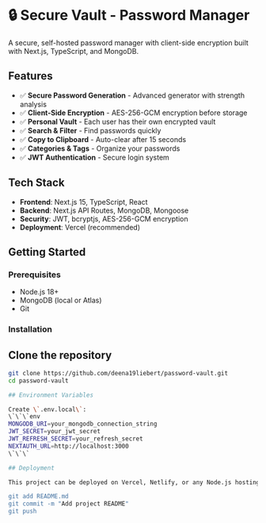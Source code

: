 # 🔒 Secure Vault - Password Manager

A secure, self-hosted password manager with client-side encryption built with Next.js, TypeScript, and MongoDB.

## Features

- ✅ **Secure Password Generation** - Advanced generator with strength analysis
- ✅ **Client-Side Encryption** - AES-256-GCM encryption before storage
- ✅ **Personal Vault** - Each user has their own encrypted vault
- ✅ **Search & Filter** - Find passwords quickly
- ✅ **Copy to Clipboard** - Auto-clear after 15 seconds
- ✅ **Categories & Tags** - Organize your passwords
- ✅ **JWT Authentication** - Secure login system

## Tech Stack

- **Frontend**: Next.js 15, TypeScript, React
- **Backend**: Next.js API Routes, MongoDB, Mongoose
- **Security**: JWT, bcryptjs, AES-256-GCM encryption
- **Deployment**: Vercel (recommended)

## Getting Started

### Prerequisites
- Node.js 18+ 
- MongoDB (local or Atlas)
- Git

### Installation

## Clone the repository

```bash
git clone https://github.com/deena19liebert/password-vault.git
cd password-vault

## Environment Variables

Create \`.env.local\`:
\`\`\`env
MONGODB_URI=your_mongodb_connection_string
JWT_SECRET=your_jwt_secret
JWT_REFRESH_SECRET=your_refresh_secret
NEXTAUTH_URL=http://localhost:3000
\`\`\`

## Deployment

This project can be deployed on Vercel, Netlify, or any Node.js hosting platform." > README.md

git add README.md
git commit -m "Add project README"
git push